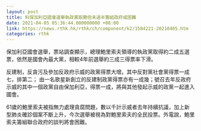 ```yaml
---
layout: post
title: 料保加利亞國會選舉執政黨取勝但未過半籌組政府或困難
date: 2021-04-05 05:36:44.000000000 +08:00
link: https://news.rthk.hk/rthk/ch/component/k2/1584221-20210405.htm
categories: rthk
---
```


保加利亞國會選舉，票站調查顯示，總理鮑里索夫領導的執政黨取得約二成五選票，依然是國會內最大黨，相較4年前選舉約三成三得票率下滑。

反建制，反貪污及參加反政府示威的政黨得票大增。其中反對黨社會黨得票一成七，排第二； 由一名歌星新創立的反建制政黨得票亦有一成幾；號召去年反政府示威的其中一個政黨自由保加利亞，得票一成，將與其他發起示威的政黨一起進入國會。　

61歲的鮑里索夫被指無力處理貪腐問題，數以千計示威者去年持續抗議，加上新型肺炎確診個案不斷上升，今次選舉被視為對鮑里索夫的全民投票。外電說，鮑里索夫籌組聯合政府的談判將會困難。
